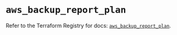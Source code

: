 # `aws_backup_report_plan`

Refer to the Terraform Registry for docs: [`aws_backup_report_plan`](https://registry.terraform.io/providers/hashicorp/aws/5.38.0/docs/resources/backup_report_plan).
